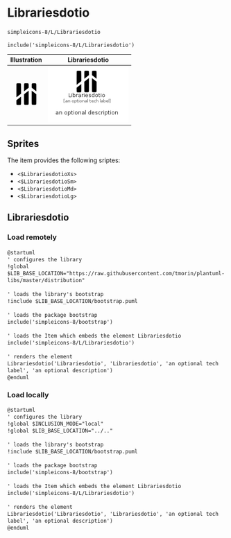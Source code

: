 # Librariesdotio


```text
simpleicons-8/L/Librariesdotio
```

```text
include('simpleicons-8/L/Librariesdotio')
```



| Illustration | Librariesdotio |
| :---: | :---: |
| ![illustration for Illustration](../../simpleicons-8/L/Librariesdotio.png) | ![illustration for Librariesdotio](../../simpleicons-8/L/Librariesdotio.Local.png) |



## Sprites
The item provides the following sriptes:

- `<$LibrariesdotioXs>`
- `<$LibrariesdotioSm>`
- `<$LibrariesdotioMd>`
- `<$LibrariesdotioLg>`





## Librariesdotio

### Load remotely
```plantuml
@startuml
' configures the library
!global $LIB_BASE_LOCATION="https://raw.githubusercontent.com/tmorin/plantuml-libs/master/distribution"

' loads the library's bootstrap
!include $LIB_BASE_LOCATION/bootstrap.puml

' loads the package bootstrap
include('simpleicons-8/bootstrap')

' loads the Item which embeds the element Librariesdotio
include('simpleicons-8/L/Librariesdotio')

' renders the element
Librariesdotio('Librariesdotio', 'Librariesdotio', 'an optional tech label', 'an optional description')
@enduml
```

### Load locally
```plantuml
@startuml
' configures the library
!global $INCLUSION_MODE="local"
!global $LIB_BASE_LOCATION="../.."

' loads the library's bootstrap
!include $LIB_BASE_LOCATION/bootstrap.puml

' loads the package bootstrap
include('simpleicons-8/bootstrap')

' loads the Item which embeds the element Librariesdotio
include('simpleicons-8/L/Librariesdotio')

' renders the element
Librariesdotio('Librariesdotio', 'Librariesdotio', 'an optional tech label', 'an optional description')
@enduml
```

